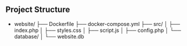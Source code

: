 ## Project Structure
- website/
 ├── Dockerfile
 ├── docker-compose.yml
 ├── src/
 │   ├── index.php
 │   ├── styles.css
 │   ├── script.js
 │   ├── config.php
 │   └── database/
 │       └── website.db

